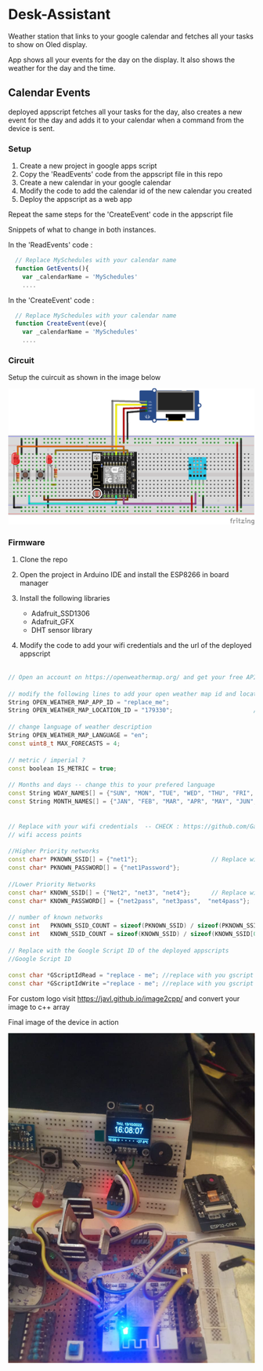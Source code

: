 # Desk-Assistant
Weather station that links to your google calendar and fetches all your tasks to show on Oled display. 

App shows all your events for the day on the display. It also shows the weather for the day and the time.

## Calendar Events
deployed appscript fetches all your tasks for the day, also creates a new event for the day and adds it to your calendar when a command from the device is sent. 
### Setup

1. Create a new project in google apps script
2. Copy the 'ReadEvents' code from the appscript file in this repo
3. Create a new calendar in your google calendar
4. Modify the code to add the calendar id of the new calendar you created
5. Deploy the appscript as a web app

Repeat the same steps for the 'CreateEvent' code in the appscript file

Snippets of what to change in both instances.

In the 'ReadEvents' code :

```javascript 
  // Replace MySchedules with your calendar name
  function GetEvents(){   
    var _calendarName = 'MySchedules'  
    ....
```

In the 'CreateEvent' code :

```javascript 
  // Replace MySchedules with your calendar name
  function CreateEvent(eve){
    var _calendarName = 'MySchedules'  
    ....
```

### Circuit 

Setup the cuircuit as shown in the image below

![Circuit](/Assets/Circuit/CIRCUIT_bb.png)

### Firmware

1. Clone the repo
2. Open the project in Arduino IDE and install the ESP8266 in board manager
3. Install the following libraries
    - Adafruit_SSD1306
    - Adafruit_GFX    
    - DHT sensor library 

4. Modify the code to add your wifi credentials and the url of the deployed appscript

```c++

// Open an account on https://openweathermap.org/ and get your free API key

// modify the following lines to add your open weather map id and location
String OPEN_WEATHER_MAP_APP_ID = "replace_me";
String OPEN_WEATHER_MAP_LOCATION_ID = "179330";                       //juja

// change language of weather description
String OPEN_WEATHER_MAP_LANGUAGE = "en";
const uint8_t MAX_FORECASTS = 4;

// metric / imperial ?
const boolean IS_METRIC = true;

// Months and days -- change this to your prefered language
const String WDAY_NAMES[] = {"SUN", "MON", "TUE", "WED", "THU", "FRI", "SAT"};
const String MONTH_NAMES[] = {"JAN", "FEB", "MAR", "APR", "MAY", "JUN", "JUL", "AUG", "SEP", "OCT", "NOV", "DEC"};


// Replace with your wifi credentials  -- CHECK : https://github.com/GavinsMJ/uC-uP-Tricks-and-Cheats/tree/main/MultiWiFiConnect    for more information
// wifi access points

//Higher Priority networks
const char* PKNOWN_SSID[] = {"net1"};                     // Replace with your network names
const char* PKNOWN_PASSWORD[] = {"net1Password"};

//Lower Priority Networks
const char* KNOWN_SSID[] = {"Net2", "net3", "net4"};      // Replace with your network names
const char* KNOWN_PASSWORD[] = {"net2pass", "net3pass",  "net4pass"};

// number of known networks
const int   PKNOWN_SSID_COUNT = sizeof(PKNOWN_SSID) / sizeof(PKNOWN_SSID[0]); 
const int   KNOWN_SSID_COUNT = sizeof(KNOWN_SSID) / sizeof(KNOWN_SSID[0]); 

// Replace with the Google Script ID of the deployed appscripts
//Google Script ID

const char *GScriptIdRead = "replace - me"; //replace with you gscript id for reading the calendar
const char *GScriptIdWrite ="replace - me"; //replace with you gscript id for writing the calendar

```


For custom logo visit https://javl.github.io/image2cpp/ and convert your image to c++ array

Final image of the device in action

![Device](/Assets/images/START.jpeg)
